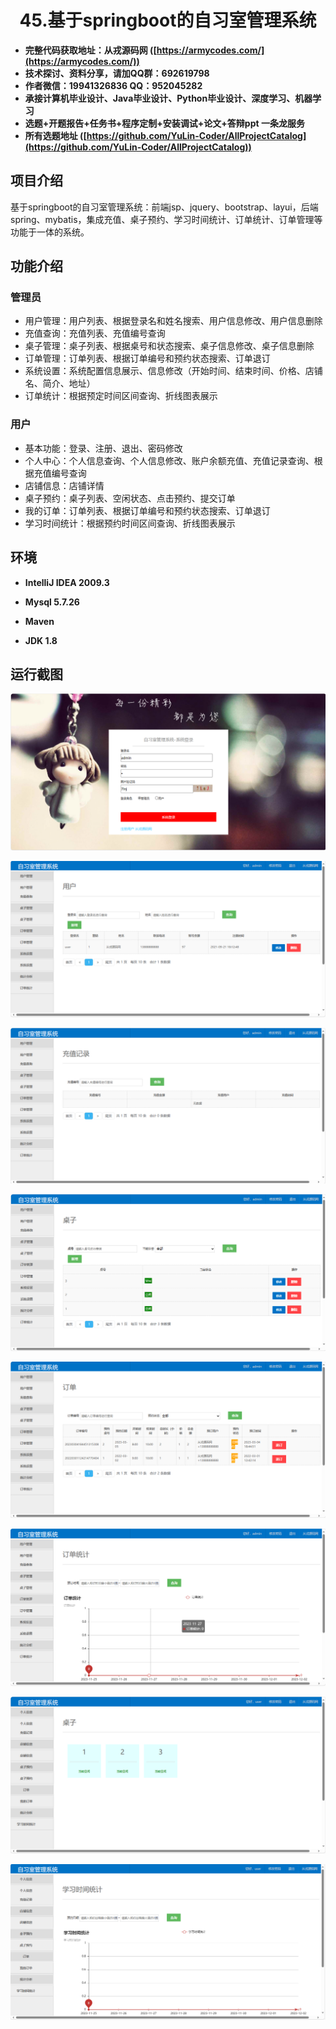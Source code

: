 <p><h1 align="center">45.基于springboot的自习室管理系统</h1></p>

- <b>完整代码获取地址：从戎源码网 ([https://armycodes.com/](https://armycodes.com/))</b>
- <b>技术探讨、资料分享，请加QQ群：692619798</b> 
- <b>作者微信：19941326836  QQ：952045282</b> 
- <b>承接计算机毕业设计、Java毕业设计、Python毕业设计、深度学习、机器学习</b>
- <b>选题+开题报告+任务书+程序定制+安装调试+论文+答辩ppt 一条龙服务</b>
- <b>所有选题地址 ([https://github.com/YuLin-Coder/AllProjectCatalog](https://github.com/YuLin-Coder/AllProjectCatalog)) </b>



## 项目介绍
基于springboot的自习室管理系统：前端jsp、jquery、bootstrap、layui，后端 spring、mybatis，集成充值、桌子预约、学习时间统计、订单统计、订单管理等功能于一体的系统。

## 功能介绍

### 管理员

- 用户管理：用户列表、根据登录名和姓名搜索、用户信息修改、用户信息删除
- 充值查询：充值列表、充值编号查询
- 桌子管理：桌子列表、根据桌号和状态搜索、桌子信息修改、桌子信息删除
- 订单管理：订单列表、根据订单编号和预约状态搜索、订单退订
- 系统设置：系统配置信息展示、信息修改（开始时间、结束时间、价格、店铺名、简介、地址）
- 订单统计：根据预定时间区间查询、折线图表展示

### 用户

- 基本功能：登录、注册、退出、密码修改
- 个人中心：个人信息查询、个人信息修改、账户余额充值、充值记录查询、根据充值编号查询
- 店铺信息：店铺详情
- 桌子预约：桌子列表、空闲状态、点击预约、提交订单
- 我的订单：订单列表、根据订单编号和预约状态搜索、订单退订
- 学习时间统计：根据预约时间区间查询、折线图表展示

## 环境

- <b>IntelliJ IDEA 2009.3</b>

- <b>Mysql 5.7.26</b>

- <b>Maven</b>

- <b>JDK 1.8</b>


## 运行截图
![](screenshot/1.png)

![](screenshot/2.png)

![](screenshot/3.png)

![](screenshot/4.png)

![](screenshot/5.png)

![](screenshot/6.png)

![](screenshot/7.png)

![](screenshot/8.png)

